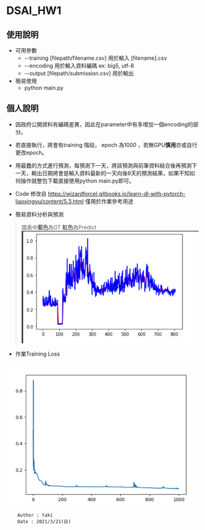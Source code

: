 # DSAI_HW1
## 使用說明
* 可用參數
   - --training [filepath/filename.csv] 用於輸入 [filename].csv
   - --encoding 用於輸入資料編碼 ex: big5, utf-8
   - --output [filepath/submission.csv] 用於輸出
* 簡易使用
   - python main.py
## 個人說明
* 因政府公開資料有編碼差異，因此在parameter中有多增加一個encoding的部分。
* 若直接執行，將會有training 階段， epoch 為1000 ，若無GPU**慎用**亦或自行更改epoch。

* 用最蠢的方式進行預測，每預測下一天，將該預測與前筆資料結合後再預測下一天，輸出日期將會是輸入資料最新的一天向後8天的預測結果，如果不知如何操作就整包下載直接使用python main.py即可。

* Code 修改自 https://wizardforcel.gitbooks.io/learn-dl-with-pytorch-liaoxingyu/content/5.3.html 僅用於作業參考用途

* 簡易資料分析與預測

>圖表中**藍色**為GT **紅色**為Predict
![ground_truth&predict](./images/gt&pred.png)

* 作業Training Loss

![training loss](./images/training_loss.png)

        Author : taki
        Date : 2021/3/21(日)